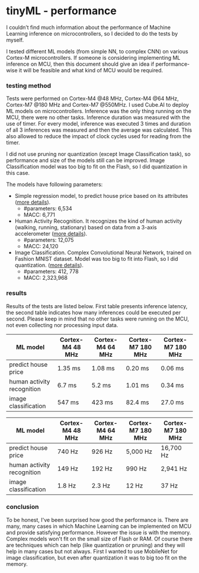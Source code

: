 # tinyML - performance
I couldn’t find much information about the performance of Machine Learning inference on microcontrollers, so I decided to do the tests by myself.

I tested different ML models (from simple NN, to complex CNN) on various Cortex-M microcontrollers. If someone is considering implementing ML inference on MCU, then this document should give an idea if performance-wise it will be feasible and what kind of MCU would be required.


### testing method
Tests were performed on Cortex-M4 @48 MHz, Cortex-M4 @64 MHz, Cortex-M7 @180 MHz and Cortex-M7 @550MHz. I used Cube.AI to deploy ML models on microcontrollers. Inference was the only thing running on the MCU, there were no other tasks. Inference duration was measured with the use of timer. For every model, inference was executed 3 times and duration of all 3 inferences was measured and then the average was calculated. This also allowed to reduce the impact of clock cycles used for reading from the timer. 

I did not use pruning nor quantization (except Image Classification task), so performance and size of the models still can be improved. Image Classification model was too big to fit on the Flash, so I did quantization in this case.

The models have following parameters:
- Simple regression model, to predict house price based on its attributes ([more details](https://github.com/Piorkos/tinyML-performance/tree/main/house-price-prediction)).
  - #parameters: 6,534
  - MACC: 6,771
- Human Activity Recognition. It recognizes the kind of human activity (walking, running, stationary) based on data from a 3-axis accelerometer ([more details](https://github.com/Piorkos/tinyML-performance/tree/main/human-activity-recognition)).
  - #parameters: 12,075
  - MACC: 24,120
- Image Classification. Complex Convolutional Neural Network, trained on Fashion MNIST dataset. Model was too big to fit into Flash, so I did quantization. ([more details](https://github.com/Piorkos/tinyML-performance/tree/main/image-classification)).
  - #parameters: 412, 778
  - MACC: 2,323,968


### results
Results of the tests are listed below. First table presents inference latency, the second table indicates how many inferences could be executed per second. Please keep in mind that no other tasks were running on the MCU, not even collecting nor processing input data.

|  ML model | Cortex-M4 48 MHz | Cortex-M4 64 MHz | Cortex-M7 180 MHz | Cortex-M7 180 MHz
----------- | ---------------- | ---------------- | ----------------- | -----------------
predict house price | 1.35 ms | 1.08 ms | 0.20 ms | 0.06 ms |
human activity recognition | 6.7 ms | 5.2 ms  | 1.01 ms | 0.34 ms |
image classification | 547 ms | 423 ms  | 82.4 ms | 27.0 ms |


| ML model  | Cortex-M4 48 MHz | Cortex-M4 64 MHz | Cortex-M7 180 MHz | Cortex-M7 180 MHz
----------- | ---------------- | ---------------- | ----------------- | -----------------
predict house price | 740 Hz | 926 Hz | 5,000 Hz | 16,700 Hz |
human activity recognition | 149 Hz | 192 Hz | 990 Hz | 2,941 Hz |
image classification | 1.8 Hz | 2.3 Hz | 12 Hz | 37 Hz |


### conclusion
To be honest, I've been surprised how good the performance is. There are many, many cases in which Machine Learning can be implemented on MCU and provide satisfying performance.
However the issue is with the memory. Complex models won't fit on the small size of Flash or RAM. Of course there are techniques which can help (like quantization or pruning) and they will help in many cases but not always. First I wanted to use MobileNet for image classification, but even after quantization it was to big too fit on the memory.
